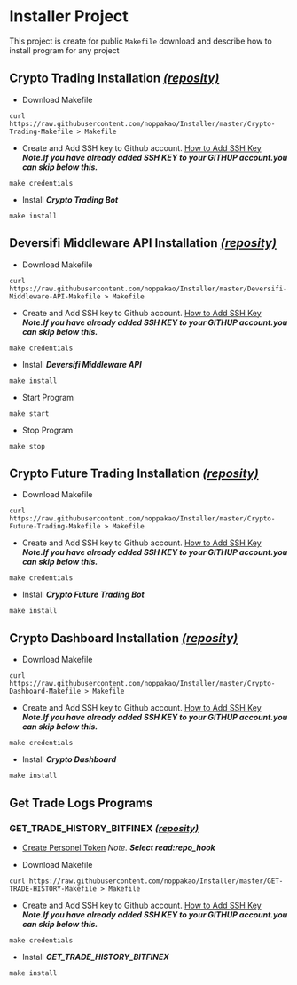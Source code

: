 # Installer Project
  This project is create for public ``Makefile`` download and describe how to install program for any project
  
## Crypto Trading Installation [*(reposity)*](https://github.com/noppakao/CryptoTrading)

  - Download Makefile
  ```
  curl https://raw.githubusercontent.com/noppakao/Installer/master/Crypto-Trading-Makefile > Makefile
  ```
  
  - Create and Add SSH key to Github account. [How to Add SSH Key](https://help.github.com/en/github/authenticating-to-github/adding-a-new-ssh-key-to-your-github-account) ***Note.If you have already added SSH KEY to your GITHUP account.you can skip below this.***
  ```
  make credentials
  ```
  
  - Install ***Crypto Trading Bot***
  ```
  make install
  ```
  
## Deversifi Middleware API Installation [*(reposity)*](https://github.com/noppakao/Deversifi_Middleware_API)

  - Download Makefile
  ```
  curl https://raw.githubusercontent.com/noppakao/Installer/master/Deversifi-Middleware-API-Makefile > Makefile
  ```
  
  - Create and Add SSH key to Github account. [How to Add SSH Key](https://help.github.com/en/github/authenticating-to-github/adding-a-new-ssh-key-to-your-github-account) ***Note.If you have already added SSH KEY to your GITHUP account.you can skip below this.***
  ```
  make credentials
  ```
  
  - Install ***Deversifi Middleware API***
  ```
  make install
  ```
  
  - Start Program
  ```
  make start
  ```
  
  - Stop Program
  ```
  make stop
  ```
  
 ## Crypto Future Trading Installation [*(reposity)*](https://github.com/noppakao/Crypto-Future-Trading)

  - Download Makefile
  ```
  curl https://raw.githubusercontent.com/noppakao/Installer/master/Crypto-Future-Trading-Makefile > Makefile
  ```
  
  - Create and Add SSH key to Github account. [How to Add SSH Key](https://help.github.com/en/github/authenticating-to-github/adding-a-new-ssh-key-to-your-github-account) ***Note.If you have already added SSH KEY to your GITHUP account.you can skip below this.***
  ```
  make credentials
  ```
  
  - Install ***Crypto Future Trading Bot***
  ```
  make install
  ```
   
 ## Crypto Dashboard Installation [*(reposity)*](https://github.com/naruemont/CryptoDashboard)

  - Download Makefile
  ```
  curl https://raw.githubusercontent.com/noppakao/Installer/master/Crypto-Dashboard-Makefile > Makefile
  ```
  
  - Create and Add SSH key to Github account. [How to Add SSH Key](https://help.github.com/en/github/authenticating-to-github/adding-a-new-ssh-key-to-your-github-account) ***Note.If you have already added SSH KEY to your GITHUP account.you can skip below this.***
  ```
  make credentials
  ```
  
  - Install ***Crypto Dashboard***
  ```
  make install
  ```
  
 ## Get Trade Logs Programs 
 ### GET_TRADE_HISTORY_BITFINEX [*(reposity)*](https://github.com/noppakao/CryptoTrading)
  - [Create Personel Token](https://help.github.com/en/github/authenticating-to-github/creating-a-personal-access-token-for-the-command-line#creating-a-token) *Note. **Select read:repo_hook***

  - Download Makefile
  ```
  curl https://raw.githubusercontent.com/noppakao/Installer/master/GET-TRADE-HISTORY-Makefile > Makefile
  ```
  
  - Create and Add SSH key to Github account. [How to Add SSH Key](https://help.github.com/en/github/authenticating-to-github/adding-a-new-ssh-key-to-your-github-account) ***Note.If you have already added SSH KEY to your GITHUP account.you can skip below this.***
  ```
  make credentials
  ```
  
  - Install ***GET_TRADE_HISTORY_BITFINEX***
  ```
  make install
  ```
  
